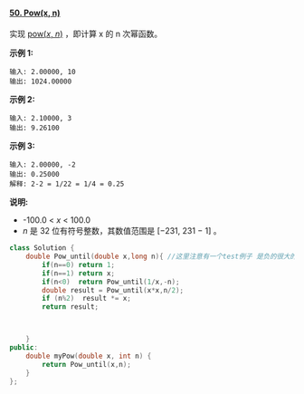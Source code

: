 #### [50. Pow(x, n)](https://leetcode-cn.com/problems/powx-n/)

实现 [pow(*x*, *n*)](https://www.cplusplus.com/reference/valarray/pow/) ，即计算 x 的 n 次幂函数。

**示例 1:**

```
输入: 2.00000, 10
输出: 1024.00000
```

**示例 2:**

```
输入: 2.10000, 3
输出: 9.26100
```

**示例 3:**

```
输入: 2.00000, -2
输出: 0.25000
解释: 2-2 = 1/22 = 1/4 = 0.25
```

**说明:**

- -100.0 < *x* < 100.0
- *n* 是 32 位有符号整数，其数值范围是 [−231, 231 − 1] 。

```cpp
class Solution {
    double Pow_until(double x,long n){ //这里注意有一个test例子 是负的很大的数，这里必须用long
        if(n==0) return 1;
        if(n==1) return x;
        if(n<0)  return Pow_until(1/x,-n);
        double result = Pow_until(x*x,n/2);
        if (n%2)  result *= x;
        return result;



    }
public:
    double myPow(double x, int n) {
        return Pow_until(x,n);
    }
};
```

